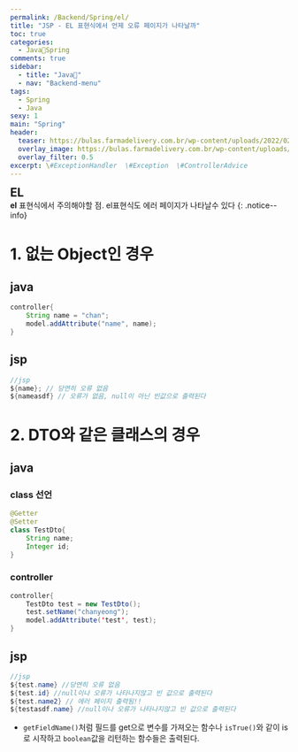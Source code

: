 ```yaml
---
permalink: /Backend/Spring/el/
title: "JSP - EL 표현식에서 언제 오류 페이지가 나타날까"
toc: true
categories:
  - Java🐛Spring
comments: true
sidebar:
  - title: "Java🐛"
  - nav: "Backend-menu"
tags:
  - Spring
  - Java
sexy: 1
main: "Spring"
header:
  teaser: https://bulas.farmadelivery.com.br/wp-content/uploads/2022/02/bula-assert.jpg
  overlay_image: https://bulas.farmadelivery.com.br/wp-content/uploads/2022/02/bula-assert.jpg
  overlay_filter: 0.5
excerpt: \#ExceptionHandler  \#Exception  \#ControllerAdvice
---
```


<span style = "font-size:1.5em;  font-weight: 700;">EL</span><br>
**el** 표현식에서 주의해야할 점. el표현식도 에러 페이지가 나타날수 있다
{: .notice--info}

# 1. 없는 Object인 경우
## java
```java
controller{
    String name = "chan";
    model.addAttribute("name", name);
}
```

## jsp
```java
//jsp
${name}; // 당연히 오류 없음
${nameasdf} // 오류가 없음, null이 아닌 빈값으로 출력된다
```

# 2. DTO와 같은 클래스의 경우
## java
### class 선언
```java
@Getter
@Setter
class TestDto{
    String name;
    Integer id;
}
```
### controller

```java
controller{
    TestDto test = new TestDto();
    test.setName("chanyeong");
    model.addAttribute('test', test);
}

```

## jsp
```java
//jsp
${test.name} //당연히 오류 없음
${test.id} //null이나 오류가 나타나지않고 빈 값으로 출력된다
${test.name2} // 에러 페이지 출력됨!!
${testasdf.name} //null이나 오류가 나타나지않고 빈 값으로 출력된다
```

- `getFieldName()`처럼 필드를 get으로 변수를 가져오는 함수나 `isTrue()`와 같이 is로 시작하고 `boolean`값을 리턴하는 함수들은 출력된다.

